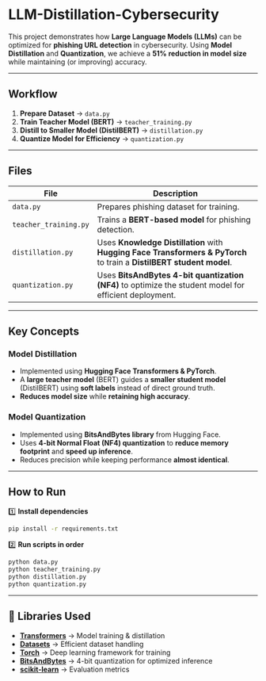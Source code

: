 # LLM-Distillation-Cybersecurity

This project demonstrates how **Large Language Models (LLMs)** can be optimized for **phishing URL detection** in cybersecurity. Using **Model Distillation** and **Quantization**, we achieve a **51% reduction in model size** while maintaining (or improving) accuracy.

---

## Workflow
1. **Prepare Dataset** → `data.py`
2. **Train Teacher Model (BERT)** → `teacher_training.py`
3. **Distill to Smaller Model (DistilBERT)** → `distillation.py`
4. **Quantize Model for Efficiency** → `quantization.py`

---

## Files
| File                 | Description |
|----------------------|-------------|
| `data.py`           | Prepares phishing dataset for training. |
| `teacher_training.py` | Trains a **BERT-based model** for phishing detection. |
| `distillation.py`   | Uses **Knowledge Distillation** with **Hugging Face Transformers & PyTorch** to train a **DistilBERT student model**. |
| `quantization.py`   | Uses **BitsAndBytes 4-bit quantization (NF4)** to optimize the student model for efficient deployment. |

---

## Key Concepts
### **Model Distillation**
- Implemented using **Hugging Face Transformers & PyTorch**.
- A **large teacher model** (BERT) guides a **smaller student model** (DistilBERT) using **soft labels** instead of direct ground truth.
- **Reduces model size** while **retaining high accuracy**.

### **Model Quantization**
- Implemented using **BitsAndBytes library** from Hugging Face.
- Uses **4-bit Normal Float (NF4) quantization** to **reduce memory footprint** and **speed up inference**.
- Reduces precision while keeping performance **almost identical**.

---

## How to Run
1️⃣ **Install dependencies**  
```bash
pip install -r requirements.txt
```
2️⃣ **Run scripts in order**  
```bash
python data.py
python teacher_training.py
python distillation.py
python quantization.py
```

---

## 📌 Libraries Used
- **[Transformers](https://huggingface.co/docs/transformers/index)** → Model training & distillation  
- **[Datasets](https://huggingface.co/docs/datasets/index)** → Efficient dataset handling  
- **[Torch](https://pytorch.org/)** → Deep learning framework for training  
- **[BitsAndBytes](https://huggingface.co/blog/4bit-transformers-bitsandbytes)** → 4-bit quantization for optimized inference  
- **[scikit-learn](https://scikit-learn.org/)** → Evaluation metrics  
